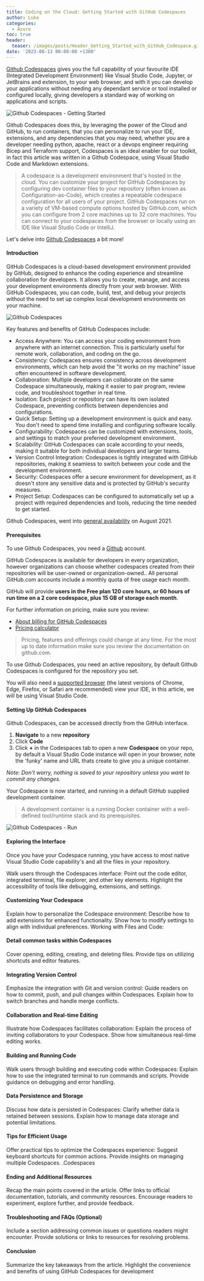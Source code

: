 ```yaml
---
title: Coding on the Cloud: Getting Started with GitHub Codespaces
author: Luke
categories:
  - Azure
toc: true
header:
  teaser: /images/posts/Header_Getting_Started_with_GitHub_Codespace.gif
date: '2023-08-13 00:00:00 +1300'
---
```


[Github Codespaces](https://github.com/features/codespaces) gives you the full capability of your favourite IDE (Integrated Development Environment) like Visual Studio Code, Jupyter, or JetBrains and extension, to your web browser, and with it you can develop your applications without needing any dependant service or tool installed or configured locally, giving developers a standard way of working on applications and scripts.

![Github Codespaces - Getting Started](/images/posts/Header_Getting_Started_with_GitHub_Codespace.gif)

Github Codespaces does this, by leveraging the power of the Cloud and GitHub, to run containers, that you can personalize to run your IDE, extensions, and any dependencies that you may need, whether you are a developer needing python, apache, react or a devops engineer requiring Bicep and Terraform support, Codespaces is an ideal enabler for our toolkit, in fact this article was written in a Github Codespace, using Visual Studio Code and Markdown extensions.

> A codespace is a development environment that's hosted in the cloud. You can customize your project for GitHub Codespaces by configuring dev container files to your repository (often known as Configuration-as-Code), which creates a repeatable codespace configuration for all users of your project.
> GitHub Codespaces run on a variety of VM-based compute options hosted by GitHub.com, which you can configure from 2 core machines up to 32 core machines. You can connect to your codespaces from the browser or locally using an IDE like Visual Studio Code or IntelliJ.

Let's delve into [Github Codespaces](https://github.com/features/codespaces) a bit more!

#### Introduction

GitHub Codespaces is a cloud-based development environment provided by GitHub, designed to enhance the coding experience and streamline collaboration for developers. It allows you to create, manage, and access your development environments directly from your web browser. With GitHub Codespaces, you can code, build, test, and debug your projects without the need to set up complex local development environments on your machine.

![Github Codespaces](/images/posts/github_codespaces.png)

Key features and benefits of GitHub Codespaces include:

* Access Anywhere: You can access your coding environment from anywhere with an internet connection. This is particularly useful for remote work, collaboration, and coding on the go.
* Consistency: Codespaces ensures consistency across development environments, which can help avoid the "it works on my machine" issue often encountered in software development.
* Collaboration: Multiple developers can collaborate on the same Codespace simultaneously, making it easier to pair program, review code, and troubleshoot together in real time.
* Isolation: Each project or repository can have its own isolated Codespace, preventing conflicts between dependencies and configurations.
* Quick Setup: Setting up a development environment is quick and easy. You don't need to spend time installing and configuring software locally.
* Configurability: Codespaces can be customized with extensions, tools, and settings to match your preferred development environment.
* Scalability: GitHub Codespaces can scale according to your needs, making it suitable for both individual developers and larger teams.
* Version Control Integration: Codespaces is tightly integrated with GitHub repositories, making it seamless to switch between your code and the development environment.
* Security: Codespaces offer a secure environment for development, as it doesn't store any sensitive data and is protected by GitHub's security measures.
* Project Setup: Codespaces can be configured to automatically set up a project with required dependencies and tools, reducing the time needed to get started.

Github Codespaces, went into [general availability](https://azure.microsoft.com/updates/general-availability-github-codespaces/?WT.mc_id=AZ-MVP-5004796) on August 2021.

#### Prerequisites

To use Github Codespaces, you need a [Github](https://github.com/) account.

GitHub Codespaces is available for developers in every organization, however organizations can choose whether codespaces created from their repositories will be user-owned or organization-owned.. All personal GitHub.com accounts include a monthly quota of free usage each month.

GitHub will provide **users in the Free plan 120 core hours, or 60 hours of run time on a 2 core codespace, plus 15 GB of storage each month**.

For further information on pricing, make sure you review:

* [About billing for GitHub Codespaces](https://docs.github.com/en/billing/managing-billing-for-github-codespaces/about-billing-for-github-codespaces)
* [Pricing calculator](https://github.com/pricing/calculator)

> Pricing, features and offerings could change at any time. For the most up to date information make sure you review the documentation on github.com.

To use Github Codespaces, you need an active repository, by default Github Codespaces is configured for the repository you set.

You will also need a [supported browser](https://docs.github.com/en/get-started/using-github/supported-browsers) (the latest versions of Chrome, Edge, Firefox, or Safari are recommended) view your IDE, in this article, we will be using Visual Studio Code.

#### Setting Up GitHub Codespaces

Github Codespaces, can be accessed directly from the GitHub interface.

1. **Navigate** to a new **repository**
2. Click **Code**
3. Click **+** in the Codespaces tab to open a new **Codespace** on your repo, by default a Visual Studio Code instance will open in your browser, note the 'funky' name and URL thats create to give you a unique container.

_Note: Don't worry, nothing is saved to your repository unless you want to commit any changes._

Your Codespace is now started, and running in a default GitHub supplied development container.

> A development container is a running Docker container with a well-defined tool/runtime stack and its prerequisites.

![Github Codespaces - Run](/images/posts/OpenCodespace.gif)

#### Exploring the Interface

Once you have your Codespace running, you have access to most native Visual Studio Code capability's and all the files in your repository.



Walk users through the Codespaces interface:
Point out the code editor, integrated terminal, file explorer, and other key elements.
Highlight the accessibility of tools like debugging, extensions, and settings.

#### Customizing Your Codespace

Explain how to personalize the Codespace environment:
Describe how to add extensions for enhanced functionality.
Show how to modify settings to align with individual preferences.
Working with Files and Code:

#### Detail common tasks within Codespaces

Cover opening, editing, creating, and deleting files.
Provide tips on utilizing shortcuts and editor features.

#### Integrating Version Control

Emphasize the integration with Git and version control:
Guide readers on how to commit, push, and pull changes within Codespaces.
Explain how to switch branches and handle merge conflicts.

#### Collaboration and Real-time Editing

Illustrate how Codespaces facilitates collaboration:
Explain the process of inviting collaborators to your Codespace.
Show how simultaneous real-time editing works.

#### Building and Running Code

Walk users through building and executing code within Codespaces:
Explain how to use the integrated terminal to run commands and scripts.
Provide guidance on debugging and error handling.

#### Data Persistence and Storage

Discuss how data is persisted in Codespaces:
Clarify whether data is retained between sessions.
Explain how to manage data storage and potential limitations.

#### Tips for Efficient Usage

Offer practical tips to optimize the Codespaces experience:
Suggest keyboard shortcuts for common actions.
Provide insights on managing multiple Codespaces.
.Codespaces

#### Ending and Additional Resources

Recap the main points covered in the article.
Offer links to official documentation, tutorials, and community resources.
Encourage readers to experiment, explore further, and provide feedback.

#### Troubleshooting and FAQs (Optional)

Include a section addressing common issues or questions readers might encounter.
Provide solutions or links to resources for resolving problems.

#### Conclusion

Summarize the key takeaways from the article.
Highlight the convenience and benefits of using GitHub Codespaces for development
